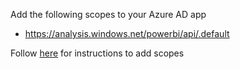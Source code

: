 Add the following scopes to your Azure AD app
 - https://analysis.windows.net/powerbi/api/.default

Follow [here](https://analysis.windows.net/powerbi/api/.default) for instructions to add scopes